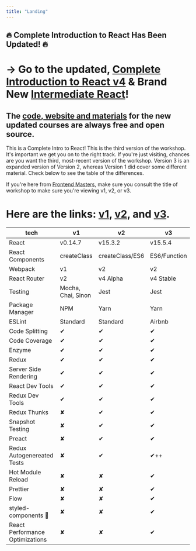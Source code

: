 ```yaml
---
title: "Landing"
---
```


## 🔥 Complete Introduction to React Has Been Updated! 🔥 

# → Go to the updated, [Complete Introduction to React v4](https://frontendmasters.com/courses/complete-react-v4/) & Brand New [Intermediate React](https://frontendmasters.com/courses/intermediate-react/)!

## The [code, website and materials](https://btholt.github.io/complete-intro-to-react-v4/) for the new updated courses are always free and open source.

This is a Complete Intro to React! This is the third version of the workshop. It's important we get you on to the right track. If you're just visiting, chances are you want the third, most-recent version of the workshop. Version 3 is an expanded version of Version 2, whereas Version 1 did cover some different material. Check below to see the table of the differences.

If you're here from [Frontend Masters][fem], make sure you consult the title of workshop to make sure you're viewing v1, v2, or v3.

# Here are the links: [v1][v1], [v2][v2], and [v3][v3].

| tech | v1 | v2 | v3 |
| --- | --- | --- | --- |
| React | v0.14.7 | v15.3.2 | v15.5.4 |
| React Components | createClass | createClass/ES6 | ES6/Function |
| Webpack | v1 | v2 | v2 |
| React Router | v2 | v4 Alpha | v4 Stable |
| Testing | Mocha, Chai, Sinon | Jest | Jest |
| Package Manager | NPM | Yarn | Yarn |
| ESLint | Standard | Standard | Airbnb |
| Code Splitting | ✔ | ✔ | ✔ |
| Code Coverage | ✔ | ✔ | ✔ |
| Enzyme | ✔ | ✔ | ✔ |
| Redux | ✔ | ✔ | ✔ |
| Server Side Rendering | ✔ | ✔ | ✔ |
| React Dev Tools | ✔ | ✔ | ✔ |
| Redux Dev Tools | ✔ | ✔ | ✔ |
| Redux Thunks | ✘ | ✔ | ✔ |
| Snapshot Testing | ✘ | ✔ | ✔ |
| Preact | ✘ | ✔ | ✔ |
| Redux Autogenereated Tests | ✘ | ✔ | ✔++ |
| Hot Module Reload | ✘ | ✘ | ✔ |
| Prettier | ✘ | ✘ | ✔ |
| Flow | ✘ | ✘ | ✔ |
| styled-components 💅 | ✘ | ✘ | ✔ |
| React Performance Optimizations | ✘ | ✘ | ✔ |


[v1]: https://btholt.github.io/complete-intro-to-react-v1/
[v2]: https://btholt.github.io/complete-intro-to-react-v2/all.html
[v3]: ../../
[fem]: https://frontendmasters.com/
